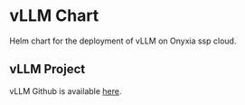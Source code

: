 # vLLM Chart

Helm chart for the deployment of vLLM on Onyxia ssp cloud.

## vLLM Project

vLLM Github is available [here](https://github.com/vllm-project/vllm).